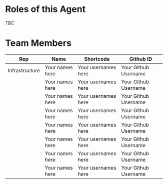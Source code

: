# Roles of this Agent
TBC

# Team Members

| Rep           | Name               | Shortcode | Github ID   |
| -              | -                  | -         | -           |
| Infrastructure | Your names here   | Your usernames here   | Your Github Username  |
|  | Your names here   | Your usernames here   | Your Github Username  |
|  | Your names here   | Your usernames here   | Your Github Username  |
|  | Your names here   | Your usernames here   | Your Github Username  |
|  | Your names here   | Your usernames here   | Your Github Username  |
|  | Your names here   | Your usernames here   | Your Github Username  |
|  | Your names here   | Your usernames here   | Your Github Username  |
|  | Your names here   | Your usernames here   | Your Github Username  |
